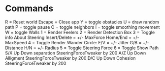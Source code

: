 
# Commands

R = Reset world
Escape = Close app
Y = toggle obstacles
U = draw random path
P = toggle pause
O = toggle neighbors
I = toggle smoothing movement
W = toggle Walls
1 = Render Feelers
2 = Render Detection Box
3 = Toggle info About Steering
    Insert/Delete = +/- MaxForce
    Home/End = +/- MaxSpeed 
4 = Toggle Render Wander Circle:
    F/V = +/- Jitter
    G/B = +/- Distance
    H/N = +/- Radius
5 = Toggle Steering Force
6 = Toggle Show Path
S/X Up Down separation SteeringForceTweaker by 200
A/Z Up Down Alligment SteeringForceTweaker by 200
D/C Up Down Cohesion SteeringForceTweaker by 200
